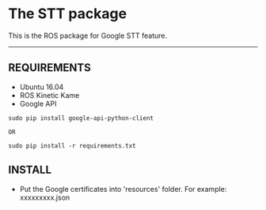 # The STT package
This is the ROS package for Google STT feature.

------

## REQUIREMENTS
- Ubuntu 16.04
- ROS Kinetic Kame
- Google API
```
sudo pip install google-api-python-client

OR

sudo pip install -r requirements.txt
```

## INSTALL
- Put the Google certificates into 'resources' folder.
For example:  xxxxxxxxx.json
